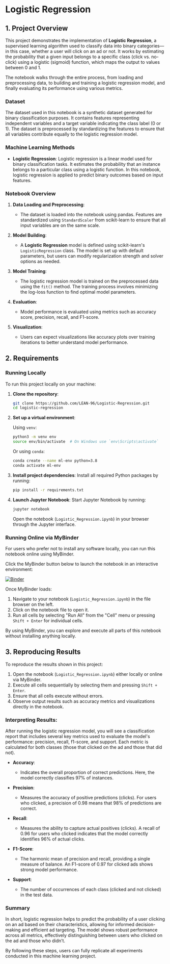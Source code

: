 # Logistic Regression

## 1. Project Overview

This project demonstrates the implementation of **Logistic Regression**, a supervised learning algorithm used to classify data into binary categories—in this case, whether a user will click on an ad or not. It works by estimating the probability that a given input belongs to a specific class (click vs. no-click) using a logistic (sigmoid) function, which maps the output to values between 0 and 1.

The notebook walks through the entire process, from loading and preprocessing data, to building and training a logistic regression model, and finally evaluating its performance using various metrics.

### Dataset
The dataset used in this notebook is a synthetic dataset generated for binary classification purposes. It contains features representing independent variables and a target variable indicating the class label (0 or 1). The dataset is preprocessed by standardizing the features to ensure that all variables contribute equally to the logistic regression model.

### Machine Learning Methods

- **Logistic Regression**: Logistic regression is a linear model used for binary classification tasks. It estimates the probability that an instance belongs to a particular class using a logistic function. In this notebook, logistic regression is applied to predict binary outcomes based on input features.

### Notebook Overview

1. **Data Loading and Preprocessing**:
   - The dataset is loaded into the notebook using pandas. Features are standardized using `StandardScaler` from scikit-learn to ensure that all input variables are on the same scale.
   
2. **Model Building**:
   - A **Logistic Regression** model is defined using scikit-learn's `LogisticRegression` class. The model is set up with default parameters, but users can modify regularization strength and solver options as needed.
   
3. **Model Training**:
   - The logistic regression model is trained on the preprocessed data using the `fit()` method. The training process involves minimizing the log-loss function to find optimal model parameters.
   
4. **Evaluation**:
   - Model performance is evaluated using metrics such as accuracy score, precision, recall, and F1-score.
   
5. **Visualization**:
   - Users can expect visualizations like accuracy plots over training iterations to better understand model performance.

## 2. Requirements

### Running Locally

To run this project locally on your machine:

1. **Clone the repository**:
    ```bash
    git clone https://github.com/LEAN-96/Logistic-Regression.git
    cd logistic-regression
    ```

2. **Set up a virtual environment**:

    Using `venv`:
    ```bash
    python3 -m venv env
    source env/bin/activate  # On Windows use `env\Scripts\activate`
    ```

    Or using `conda`:
    ```bash
    conda create --name ml-env python=3.8
    conda activate ml-env
    ```

3. **Install project dependencies**:
    Install all required Python packages by running:
    ```bash
    pip install -r requirements.txt
    ```

4. **Launch Jupyter Notebook**:
    Start Jupyter Notebook by running:
    ```bash
    jupyter notebook
    ```
    Open the notebook (`Logistic_Regression.ipynb`) in your browser through the Jupyter interface.

### Running Online via MyBinder

For users who prefer not to install any software locally, you can run this notebook online using MyBinder.

Click the MyBinder button below to launch the notebook in an interactive environment:

[![Binder](https://mybinder.org/badge_logo.svg)](https://mybinder.org/v2/gh/LEAN-96/Logistic-Regression.git/HEAD?labpath=notebooks)

Once MyBinder loads:
1. Navigate to your notebook (`Logistic_Regression.ipynb`) in the file browser on the left.
2. Click on the notebook file to open it.
3. Run all cells by selecting "Run All" from the "Cell" menu or pressing `Shift + Enter` for individual cells.

By using MyBinder, you can explore and execute all parts of this notebook without installing anything locally.

## 3. Reproducing Results

To reproduce the results shown in this project:

1. Open the notebook (`Logistic_Regression.ipynb`) either locally or online via MyBinder.
2. Execute all cells sequentially by selecting them and pressing `Shift + Enter`.
3. Ensure that all cells execute without errors.
4. Observe output results such as accuracy metrics and visualizations directly in the notebook.

### Interpreting Results:

After running the logistic regression model, you will see a classification report that includes several key metrics used to evaluate the model's performance: precision, recall, f1-score, and support. Each metric is calculated for both classes (those that clicked on the ad and those that did not).

- **Accuracy**:
  - Indicates the overall proportion of correct predictions. Here, the model correctly classifies 97% of instances.

- **Precision**:
  - Measures the accuracy of positive predictions (clicks). For users who clicked, a precision of 0.98 means that 98% of predictions are correct.
  
- **Recall**:
  - Measures the ability to capture actual positives (clicks). A recall of 0.96 for users who clicked indicates that the model correctly identifies 96% of actual clicks.
  
- **F1-Score**:
  - The harmonic mean of precision and recall, providing a single measure of balance. An F1-score of 0.97 for clicked ads shows strong model performance.

- **Support**:
  - The number of occurrences of each class (clicked and not clicked) in the test data.

### Summary
In short, logistic regression helps to predict the probability of a user clicking on an ad based on their characteristics, allowing for informed decision-making and efficient ad targeting.
The model shows robust performance across all metrics, effectively distinguishing between users who clicked on the ad and those who didn’t.

By following these steps, users can fully replicate all experiments conducted in this machine learning project.